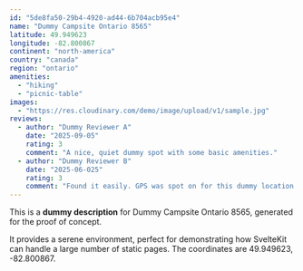 ```yaml
---
id: "5de8fa50-29b4-4920-ad44-6b704acb95e4"
name: "Dummy Campsite Ontario 8565"
latitude: 49.949623
longitude: -82.800867
continent: "north-america"
country: "canada"
region: "ontario"
amenities:
  - "hiking"
  - "picnic-table"
images:
  - "https://res.cloudinary.com/demo/image/upload/v1/sample.jpg"
reviews:
  - author: "Dummy Reviewer A"
    date: "2025-09-05"
    rating: 3
    comment: "A nice, quiet dummy spot with some basic amenities."
  - author: "Dummy Reviewer B"
    date: "2025-06-025"
    rating: 3
    comment: "Found it easily. GPS was spot on for this dummy location."
---
```


This is a **dummy description** for Dummy Campsite Ontario 8565, generated for the proof of concept.

It provides a serene environment, perfect for demonstrating how SvelteKit can handle a large number of static pages. The coordinates are 49.949623, -82.800867.
